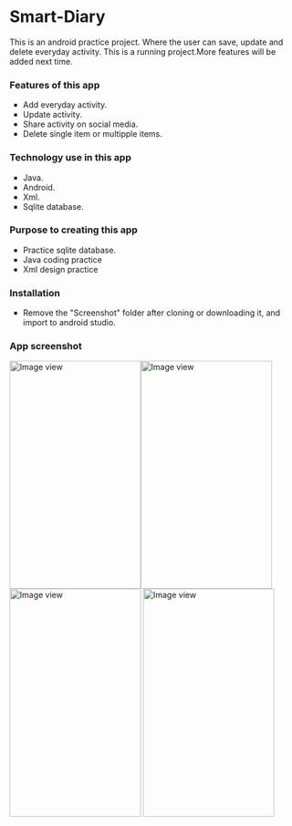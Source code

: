 # Smart-Diary
This is an android practice project. Where the user can save, update and delete everyday activity. This is a running project.More features will be added next time.

<h3>Features of this app</h3>
  <ul style="list-style-type:square">
  <li>Add everyday activity.</li>
  <li>Update activity.</li>
  <li>Share activity on social media.</li>
  <li>Delete single item or multipple items.</li>
</ul>
<h3>Technology use in this app</h3>
  <ul style="list-style-type:square">
  <li>Java.</li>
  <li>Android.</li>
  <li>Xml.</li>
  <li>Sqlite database.</li>
</ul>
  
<h3>Purpose to creating this app</h3>
  <ul style="list-style-type:square">
  <li>Practice sqlite database.</li>
  <li>Java coding practice</li>
  <li>Xml design practice</li>
</ul>
<h3>Installation</h3>
<ul style="list-style-type:square">
  <li>Remove the "Screenshot" folder after cloning or downloading it, and import to android studio.</li>
</ul>
<h3>App screenshot</h3>
<img src="https://github.com/hatanvir/Diary-app/blob/master/Screenshot/Home.png" alt="Image view" height="400" width="230" ><img src="https://github.com/hatanvir/Diary-app/blob/master/Screenshot/Update%20screen.png" alt="Image view" height="400" width="230"> <img src="https://github.com/hatanvir/Diary-app/blob/master/Screenshot/Delete.png" alt="Image view" height="400" width="230"> <img src="https://github.com/hatanvir/Diary-app/blob/master/Screenshot/Share.png" alt="Image view" height="400" width="230">
